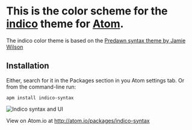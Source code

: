 # This is the color scheme for the [indico](http://www.indico.io) theme for [Atom](https://atom.io/packages/indico-ui).
The indico color theme is based on the [Predawn syntax theme by Jamie Wilson](https://github.com/jamiewilson/predawn-syntax)
## Installation

Either, search for it in the Packages section in you Atom settings tab. Or from the command-line run:

```
apm install indico-syntax
```

![Indico syntax and UI](https://raw.githubusercontent.com/jamiewilson/predawn-syntax/master/predawn-atom.png)

View on Atom.io at http://atom.io/packages/indico-syntax
